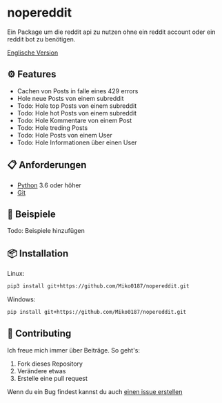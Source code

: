 # nopereddit

Ein Package um die reddit api zu nutzen ohne ein reddit account oder ein reddit bot zu benötigen.

[Englische Version](https://github.com/Miko0187/nopereddit/blob/main/README.de.md)

## ⚙ Features

- Cachen von Posts in falle eines 429 errors
- Hole neue Posts von einem subreddit
- Todo: Hole top Posts von einem subreddit
- Todo: Hole hot Posts von einem subreddit
- Todo: Hole Kommentare von einem Post
- Todo: Hole treding Posts
- Todo: Hole Posts von einem User
- Todo: Hole Informationen über einen User

## 📋 Anforderungen

- [Python](https://www.python.org/downloads/) 3.6 oder höher
- [Git](https://git-scm.com/downloads)

## 📖 Beispiele

Todo: Beispiele hinzufügen

## 📦 Installation

Linux:

```sh
pip3 install git+https://github.com/Miko0187/nopereddit.git
```

Windows:

```sh
pip install git+https://github.com/Miko0187/nopereddit.git
```

## 🤝 Contributing

Ich freue mich immer über Beiträge. So geht's:

1. Fork dieses Repository
2. Verändere etwas
3. Erstelle eine pull request

Wenn du ein Bug findest kannst du auch [einen issue erstellen](https://github.com/Miko0187/nopereddit/issues/new)
